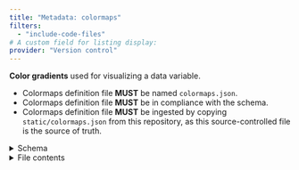 ```yaml
---
title: "Metadata: colormaps"
filters:
  - "include-code-files"
# A custom field for listing display:
provider: "Version control"
---
```


**Color gradients** used for visualizing a data variable.

* Colormaps definition file **MUST** be named `colormaps.json`.
* Colormaps definition file **MUST** be in compliance with the schema.
* Colormaps definition file **MUST** be ingested by copying `static/colormaps.json` from
  this repository, as this source-controlled file is the source of truth.

<details>
<summary>Schema</summary>
```{.json include="schema/colormapsIndex.json"}
```
</details>

<details>
<summary>File contents</summary>
```{.json filename="colormaps.json" include="static/colormaps.json"}
```
</details>
